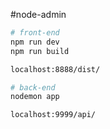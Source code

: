 #node-admin



```bash
# front-end
npm run dev
npm run build

localhost:8888/dist/

# back-end
nodemon app

localhost:9999/api/
```

